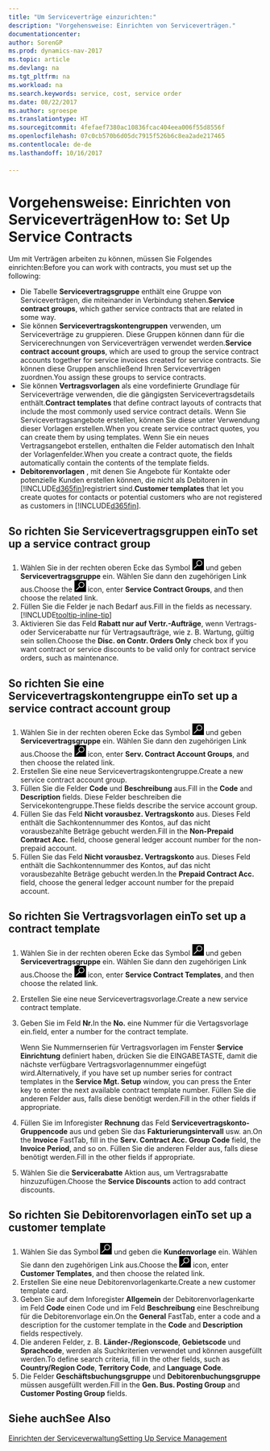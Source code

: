 ```yaml
---
title: "Um Serviceverträge einzurichten:"
description: "Vorgehensweise: Einrichten von Serviceverträgen."
documentationcenter: 
author: SorenGP
ms.prod: dynamics-nav-2017
ms.topic: article
ms.devlang: na
ms.tgt_pltfrm: na
ms.workload: na
ms.search.keywords: service, cost, service order
ms.date: 08/22/2017
ms.author: sgroespe
ms.translationtype: HT
ms.sourcegitcommit: 4fefaef7380ac10836fcac404eea006f55d8556f
ms.openlocfilehash: 07c0cb570b6d05dc7915f526b6c8ea2ade217465
ms.contentlocale: de-de
ms.lasthandoff: 10/16/2017

---
```


# <a name="how-to-set-up-service-contracts"></a><span data-ttu-id="c3a23-103">Vorgehensweise: Einrichten von Serviceverträgen</span><span class="sxs-lookup"><span data-stu-id="c3a23-103">How to: Set Up Service Contracts</span></span>
<span data-ttu-id="c3a23-104">Um mit Verträgen arbeiten zu können, müssen Sie Folgendes einrichten:</span><span class="sxs-lookup"><span data-stu-id="c3a23-104">Before you can work with contracts, you must set up the following:</span></span> 

* <span data-ttu-id="c3a23-105">Die Tabelle **Servicevertragsgruppe** enthält eine Gruppe von Serviceverträgen, die miteinander in Verbindung stehen.</span><span class="sxs-lookup"><span data-stu-id="c3a23-105">**Service contract groups**, which gather service contracts that are related in some way.</span></span>
* <span data-ttu-id="c3a23-106">Sie können **Servicevertragskontengruppen** verwenden, um Serviceverträge zu gruppieren. Diese Gruppen können dann für die Servicerechnungen von Serviceverträgen verwendet werden.</span><span class="sxs-lookup"><span data-stu-id="c3a23-106">**Service contract account groups**, which are used to group the service contract accounts together for service invoices created for service contracts.</span></span> <span data-ttu-id="c3a23-107">Sie können diese Gruppen anschließend Ihren Serviceverträgen zuordnen.</span><span class="sxs-lookup"><span data-stu-id="c3a23-107">You assign these groups to service contracts.</span></span>  
* <span data-ttu-id="c3a23-108">Sie können **Vertragsvorlagen** als eine vordefinierte Grundlage für Serviceverträge verwenden, die die gängigsten Servicevertragsdetails enthält.</span><span class="sxs-lookup"><span data-stu-id="c3a23-108">**Contract templates** that define contract layouts of contracts that include the most commonly used service contract details.</span></span> <span data-ttu-id="c3a23-109">Wenn Sie Servicevertragsangebote erstellen, können Sie diese unter Verwendung dieser Vorlagen erstellen.</span><span class="sxs-lookup"><span data-stu-id="c3a23-109">When you create service contract quotes, you can create them by using templates.</span></span> <span data-ttu-id="c3a23-110">Wenn Sie ein neues Vertragsangebot erstellen, enthalten die Felder automatisch den Inhalt der Vorlagenfelder.</span><span class="sxs-lookup"><span data-stu-id="c3a23-110">When you create a contract quote, the fields automatically contain the contents of the template fields.</span></span>
* <span data-ttu-id="c3a23-111">**Debitorenvorlagen** , mit denen Sie Angebote für Kontakte oder potenzielle Kunden erstellen können, die nicht als Debitoren in [!INCLUDE[d365fin](includes/d365fin_md.md)]registriert sind.</span><span class="sxs-lookup"><span data-stu-id="c3a23-111">**Customer templates** that let you create quotes for contacts or potential customers who are not registered as customers in [!INCLUDE[d365fin](includes/d365fin_md.md)].</span></span>  

## <a name="to-set-up-a-service-contract-group"></a><span data-ttu-id="c3a23-112">So richten Sie Servicevertragsgruppen ein</span><span class="sxs-lookup"><span data-stu-id="c3a23-112">To set up a service contract group</span></span>  
1. <span data-ttu-id="c3a23-113">Wählen Sie in der rechten oberen Ecke das Symbol ![Nach Seite oder Bericht suchen](media/ui-search/search_small.png "Nach Seite oder Bericht suchen") und geben **Servicevertragsgruppe** ein. Wählen Sie dann den zugehörigen Link aus.</span><span class="sxs-lookup"><span data-stu-id="c3a23-113">Choose the ![Search for Page or Report](media/ui-search/search_small.png "Search for Page or Report icon") icon, enter **Service Contract Groups**, and then choose the related link.</span></span>  
2. <span data-ttu-id="c3a23-114">Füllen Sie die Felder je nach Bedarf aus.</span><span class="sxs-lookup"><span data-stu-id="c3a23-114">Fill in the fields as necessary.</span></span> [!INCLUDE[tooltip-inline-tip](includes/tooltip-inline-tip_md.md)]
3. <span data-ttu-id="c3a23-115">Aktivieren Sie das Feld **Rabatt nur auf Vertr.-Aufträge**, wenn Vertrags- oder Servicerabatte nur für Vertragsaufträge, wie z. B. Wartung, gültig sein sollen.</span><span class="sxs-lookup"><span data-stu-id="c3a23-115">Choose the **Disc. on Contr. Orders Only** check box if you want contract or service discounts to be valid only for contract service orders, such as maintenance.</span></span>  

## <a name="to-set-up-a-service-contract-account-group"></a><span data-ttu-id="c3a23-116">So richten Sie eine Servicevertragskontengruppe ein</span><span class="sxs-lookup"><span data-stu-id="c3a23-116">To set up a service contract account group</span></span>  
1. <span data-ttu-id="c3a23-117">Wählen Sie in der rechten oberen Ecke das Symbol ![Nach Seite oder Bericht suchen](media/ui-search/search_small.png "Nach Seite oder Bericht suchen") und geben **Servicevertragsgruppe** ein. Wählen Sie dann den zugehörigen Link aus.</span><span class="sxs-lookup"><span data-stu-id="c3a23-117">Choose the ![Search for Page or Report](media/ui-search/search_small.png "Search for Page or Report icon") icon, enter **Serv. Contract Account Groups**, and then choose the related link.</span></span>  
2. <span data-ttu-id="c3a23-118">Erstellen Sie eine neue Servicevertragskontengruppe.</span><span class="sxs-lookup"><span data-stu-id="c3a23-118">Create a new service contract account group.</span></span>   
3. <span data-ttu-id="c3a23-119">Füllen Sie die Felder **Code** und **Beschreibung** aus.</span><span class="sxs-lookup"><span data-stu-id="c3a23-119">Fill in the **Code** and **Description** fields.</span></span> <span data-ttu-id="c3a23-120">Diese Felder beschreiben die Servicekontengruppe.</span><span class="sxs-lookup"><span data-stu-id="c3a23-120">These fields describe the service account group.</span></span>  
4. <span data-ttu-id="c3a23-121">Füllen Sie das Feld  **Nicht vorausbez. Vertragskonto** aus. Dieses Feld enthält die Sachkontennummer des Kontos, auf das nicht vorausbezahlte Beträge gebucht werden.</span><span class="sxs-lookup"><span data-stu-id="c3a23-121">Fill in the **Non-Prepaid Contract Acc.** field, choose general ledger account number for the non-prepaid account.</span></span>  
5. <span data-ttu-id="c3a23-122">Füllen Sie das Feld  **Nicht vorausbez. Vertragskonto** aus. Dieses Feld enthält die Sachkontennummer des Kontos, auf das nicht vorausbezahlte Beträge gebucht werden.</span><span class="sxs-lookup"><span data-stu-id="c3a23-122">In the **Prepaid Contract Acc.** field, choose the general ledger account number for the prepaid account.</span></span>  

## <a name="to-set-up-a-contract-template"></a><span data-ttu-id="c3a23-123">So richten Sie Vertragsvorlagen ein</span><span class="sxs-lookup"><span data-stu-id="c3a23-123">To set up a contract template</span></span>  
1. <span data-ttu-id="c3a23-124">Wählen Sie in der rechten oberen Ecke das Symbol ![Nach Seite oder Bericht suchen](media/ui-search/search_small.png "Nach Seite oder Bericht suchen") und geben **Servicevertragsgruppe** ein. Wählen Sie dann den zugehörigen Link aus.</span><span class="sxs-lookup"><span data-stu-id="c3a23-124">Choose the ![Search for Page or Report](media/ui-search/search_small.png "Search for Page or Report icon") icon, enter **Service Contract Templates**, and then choose the related link.</span></span>  
2. <span data-ttu-id="c3a23-125">Erstellen Sie eine neue Servicevertragsvorlage.</span><span class="sxs-lookup"><span data-stu-id="c3a23-125">Create a new service contract template.</span></span>  
3. <span data-ttu-id="c3a23-126">Geben Sie im Feld **Nr.**</span><span class="sxs-lookup"><span data-stu-id="c3a23-126">In the **No.**</span></span> <span data-ttu-id="c3a23-127">eine Nummer für die Vertagsvorlage ein.</span><span class="sxs-lookup"><span data-stu-id="c3a23-127">field, enter a number for the contract template.</span></span>  
  
     <span data-ttu-id="c3a23-128">Wenn Sie Nummernserien für Vertragsvorlagen im Fenster **Service Einrichtung** definiert haben, drücken Sie die EINGABETASTE, damit die nächste verfügbare Vertragsvorlagennummer eingefügt wird.</span><span class="sxs-lookup"><span data-stu-id="c3a23-128">Alternatively, if you have set up number series for contract templates in the **Service Mgt. Setup** window, you can press the Enter key to enter the next available contract template number.</span></span> <span data-ttu-id="c3a23-129">Füllen Sie die anderen Felder aus, falls diese benötigt werden.</span><span class="sxs-lookup"><span data-stu-id="c3a23-129">Fill in the other fields if appropriate.</span></span>  
  
4. <span data-ttu-id="c3a23-130">Füllen Sie im Inforegister **Rechnung** das Feld **Servicevertragskonto-Gruppencode** aus und geben Sie das **Fakturierungsintervall** usw. an.</span><span class="sxs-lookup"><span data-stu-id="c3a23-130">On the **Invoice** FastTab, fill in the **Serv. Contract Acc. Group Code** field, the **Invoice Period**, and so on.</span></span> <span data-ttu-id="c3a23-131">Füllen Sie die anderen Felder aus, falls diese benötigt werden.</span><span class="sxs-lookup"><span data-stu-id="c3a23-131">Fill in the other fields if appropriate.</span></span>  
5. <span data-ttu-id="c3a23-132">Wählen Sie die **Servicerabatte** Aktion aus, um Vertragsrabatte hinzuzufügen.</span><span class="sxs-lookup"><span data-stu-id="c3a23-132">Choose the **Service Discounts** action to add contract discounts.</span></span>  

## <a name="to-set-up-a-customer-template"></a><span data-ttu-id="c3a23-133">So richten Sie Debitorenvorlagen ein</span><span class="sxs-lookup"><span data-stu-id="c3a23-133">To set up a customer template</span></span>  
1. <span data-ttu-id="c3a23-134">Wählen Sie das Symbol ![Nach Seite oder Bericht suchen](media/ui-search/search_small.png "Nach Seite oder Bericht suchen") und geben die **Kundenvorlage** ein. Wählen Sie dann den zugehörigen Link aus.</span><span class="sxs-lookup"><span data-stu-id="c3a23-134">Choose the ![Search for Page or Report](media/ui-search/search_small.png "Search for Page or Report icon") icon, enter **Customer Templates**, and then choose the related link.</span></span>  
2. <span data-ttu-id="c3a23-135">Erstellen Sie eine neue Debitorenvorlagenkarte.</span><span class="sxs-lookup"><span data-stu-id="c3a23-135">Create a new customer template card.</span></span>  
3. <span data-ttu-id="c3a23-136">Geben Sie auf dem Inforegister **Allgemein** der Debitorenvorlagenkarte im Feld **Code** einen Code und im Feld **Beschreibung** eine Beschreibung für die Debitorenvorlage ein.</span><span class="sxs-lookup"><span data-stu-id="c3a23-136">On the **General** FastTab, enter a code and a description for the customer template in the **Code** and **Description** fields respectively.</span></span> 
4. <span data-ttu-id="c3a23-137">Die anderen Felder, z. B. **Länder-/Regionscode**, **Gebietscode** und **Sprachcode**, werden als Suchkriterien verwendet und können ausgefüllt werden.</span><span class="sxs-lookup"><span data-stu-id="c3a23-137">To define search criteria, fill in the other fields, such as **Country/Region Code**, **Territory Code**, and **Language Code**.</span></span>  
5. <span data-ttu-id="c3a23-138">Die Felder  **Geschäftsbuchungsgruppe** und  **Debitorenbuchungsgruppe** müssen ausgefüllt werden.</span><span class="sxs-lookup"><span data-stu-id="c3a23-138">Fill in the **Gen. Bus. Posting Group** and **Customer Posting Group** fields.</span></span>  

## <a name="see-also"></a><span data-ttu-id="c3a23-139">Siehe auch</span><span class="sxs-lookup"><span data-stu-id="c3a23-139">See Also</span></span>
[<span data-ttu-id="c3a23-140">Einrichten der Serviceverwaltung</span><span class="sxs-lookup"><span data-stu-id="c3a23-140">Setting Up Service Management</span></span>](service-setup-service.md)
